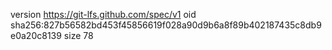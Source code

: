 version https://git-lfs.github.com/spec/v1
oid sha256:827b56582bd453f45856619f028a90d9b6a8f89b402187435c8db9e0a20c8139
size 78
